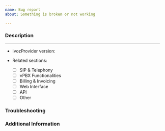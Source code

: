 ```yaml
---
name: Bug report
about: Something is broken or not working

---
```


<!--
This project only uses GitHub Issues for bugs in the code or feature requests.
Please use this template only for bug reports.

Be sure you have read the project FAQ before submitting an issue.

  * https://github.com/irontec/ivozprovider/blob/main/FAQ.md

If you have trouble with your environment or a user question, please post them in ivozprovider-users group

  * https://groups.google.com/forum/#!forum/ivozprovider-users

You can delete next line and everything above before submitting (it is a comment).
-->

### Description
<!--
Explain what you did, what you expected to happen, and what actually happened.
-->

---

- IvozProvider version: <!-- You can get it from dpkg -l ivozprovider -->

- Related sections: <!-- Mark X between brackets to one or more sections -->
    - [ ] SIP & Telephony
    - [ ] vPBX Functionalities
    - [ ] Billing & Invoicing
    - [ ] Web Interface
    - [ ] API
    - [ ] Other

### Troubleshooting
<!--
If the issue can be reproduced, describe how it can be done.
If you have logs from journal add them here.
-->

### Additional Information
<!--
If you have extra information that does not fit previous sections, please add it here.
-->
